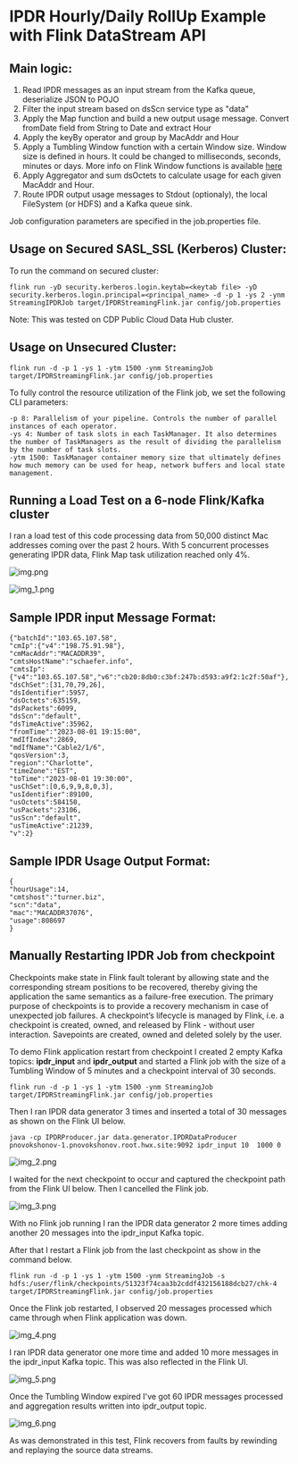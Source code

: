 # IPDR Hourly/Daily RollUp Example with Flink DataStream API 

## Main logic:
1) Read IPDR messages as an input stream from the Kafka queue, deserialize JSON to POJO
2) Filter the input stream based on dsScn service type as "data"
3) Apply the Map function and build a new output usage message. Convert fromDate field from String to Date and extract Hour
4) Apply the keyBy operator and group by MacAddr and Hour
5) Apply a Tumbling Window function with a certain Window size. Window size is defined in hours. It could be changed to milliseconds, seconds, minutes or days. 
   More info on Flink Window functions is available [here](
   https://nightlies.apache.org/flink/flink-docs-master/docs/dev/datastream/operators/windows/)
6) Apply Aggregator and sum dsOctets to calculate usage for each given MacAddr and Hour.
7) Route IPDR output usage messages to Stdout (optionaly), the local FileSystem (or HDFS) and a Kafka queue sink.

Job configuration parameters are specified in the job.properties file.

## Usage on Secured SASL_SSL (Kerberos) Cluster:

To run the command on secured cluster:

```
flink run -yD security.kerberos.login.keytab=<keytab file> -yD security.kerberos.login.principal=<principal_name> -d -p 1 -ys 2 -ynm StreamingIPDRJob target/IPDRStreamingFlink.jar config/job.properties
```

Note: This was tested on CDP Public Cloud Data Hub cluster. 

## Usage on Unsecured Cluster:

```
flink run -d -p 1 -ys 1 -ytm 1500 -ynm StreamingJob target/IPDRStreamingFlink.jar config/job.properties
```
To fully control the resource utilization of the Flink job, we set the following CLI parameters:

```
-p 8: Parallelism of your pipeline. Controls the number of parallel instances of each operator.
-ys 4: Number of task slots in each TaskManager. It also determines the number of TaskManagers as the result of dividing the parallelism by the number of task slots.
-ytm 1500: TaskManager container memory size that ultimately defines how much memory can be used for heap, network buffers and local state management.
```

## Running a Load Test on a 6-node Flink/Kafka cluster

I ran a load test of this code processing data from 50,000 distinct Mac addresses coming over the past 2 hours. With 5 concurrent processes generating
IPDR data, Flink Map task utilization reached only 4%. 

![img.png](img.png)

![img_1.png](img_1.png)

## Sample IPDR input Message Format:

```
{"batchId":"103.65.107.58",
"cmIp":{"v4":"198.75.91.98"},
"cmMacAddr":"MACADDR39",
"cmtsHostName":"schaefer.info",
"cmtsIp":{"v4":"103.65.107.58","v6":"cb20:8db0:c3bf:247b:d593:a9f2:1c2f:50af"},
"dsChSet":[31,70,79,26],
"dsIdentifier":5957,
"dsOctets":635159,
"dsPackets":6099,
"dsScn":"default",
"dsTimeActive":35962,
"fromTime":"2023-08-01 19:15:00",
"mdIfIndex":2869,
"mdIfName":"Cable2/1/6",
"qosVersion":3,
"region":"Charlotte",
"timeZone":"EST",
"toTime":"2023-08-01 19:30:00",
"usChSet":[0,6,9,9,8,0,3],
"usIdentifier":89100,
"usOctets":584150,
"usPackets":23106,
"usScn":"default",
"usTimeActive":21239,
"v":2}
```
## Sample IPDR Usage Output Format:

```
{
"hourUsage":14,
"cmtshost":"turner.biz",
"scn":"data",
"mac":"MACADDR37076",
"usage":808697
}
```
## Manually Restarting IPDR Job from checkpoint

Checkpoints make state in Flink fault tolerant by allowing state and the corresponding stream positions to be recovered, thereby giving 
the application the same semantics as a failure-free execution. The primary purpose of checkpoints is to provide a recovery mechanism 
in case of unexpected job failures. A checkpoint’s lifecycle is managed by Flink, i.e. a checkpoint is created, owned, and released 
by Flink - without user interaction. Savepoints are created, owned and deleted solely by the user.

To demo Flink application restart from checkpoint I created 2 empty Kafka topics: **ipdr_input** and **ipdr_output** and started a Flink job
with the size of a Tumbling Window of 5 minutes and a checkpoint interval of 30 seconds.

```
flink run -d -p 1 -ys 1 -ytm 1500 -ynm StreamingJob target/IPDRStreamingFlink.jar config/job.properties
```

Then I ran IPDR data generator 3 times and inserted a total of 30 messages as shown on the Flink UI below.

```
java -cp IPDRProducer.jar data.generator.IPDRDataProducer pnovokshonov-1.pnovokshonov.root.hwx.site:9092 ipdr_input 10  1000 0
```

![img_2.png](img_2.png)

I waited for the next checkpoint to occur and captured the checkpoint path from the Flink UI below. Then I cancelled the Flink job.

![img_3.png](img_3.png)

With no Flink job running I ran the IPDR data generator 2 more times adding another 20 messages into the ipdr_input Kafka topic.

After that I restart a Flink job from the last checkpoint as show in the command below.

```
flink run -d -p 1 -ys 1 -ytm 1500 -ynm StreamingJob -s hdfs:/user/flink/checkpoints/51323f74caa3b2cddf432156188dcb27/chk-4  target/IPDRStreamingFlink.jar config/job.properties
```

Once the Flink job restarted, I observed 20 messages processed which came through when Flink application was down.

![img_4.png](img_4.png)

I ran IPDR data generator one more time and added 10 more messages in the ipdr_input Kafka topic. This was also reflected in the Flink UI.

![img_5.png](img_5.png)

Once the Tumbling Window expired I've got 60 IPDR messages processed and aggregation results written into  ipdr_output topic.

![img_6.png](img_6.png)

As was demonstrated in this test, Flink recovers from faults by rewinding and replaying the source data streams.